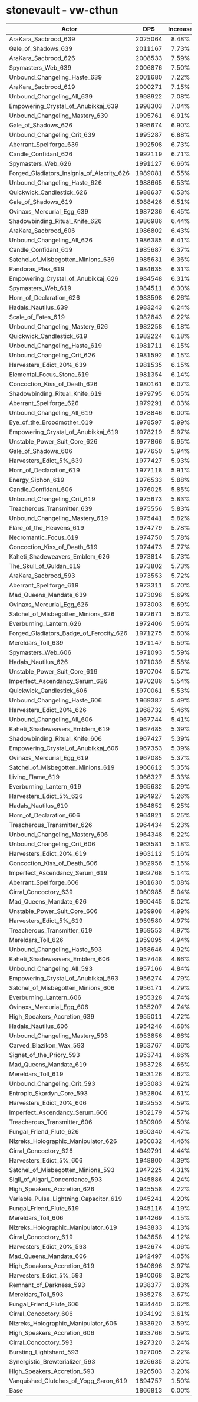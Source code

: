 # stonevault - vw-cthun
| Actor | DPS | Increase |
|---|:---:|:---:|
|AraKara_Sacbrood_639|2025064|8.48%|
|Gale_of_Shadows_639|2011167|7.73%|
|AraKara_Sacbrood_626|2008533|7.59%|
|Spymasters_Web_639|2006876|7.50%|
|Unbound_Changeling_Haste_639|2001680|7.22%|
|AraKara_Sacbrood_619|2000271|7.15%|
|Unbound_Changeling_All_639|1998922|7.08%|
|Empowering_Crystal_of_Anubikkaj_639|1998303|7.04%|
|Unbound_Changeling_Mastery_639|1995761|6.91%|
|Gale_of_Shadows_626|1995674|6.90%|
|Unbound_Changeling_Crit_639|1995287|6.88%|
|Aberrant_Spellforge_639|1992508|6.73%|
|Candle_Confidant_626|1992119|6.71%|
|Spymasters_Web_626|1991127|6.66%|
|Forged_Gladiators_Insignia_of_Alacrity_626|1989081|6.55%|
|Unbound_Changeling_Haste_626|1988665|6.53%|
|Quickwick_Candlestick_626|1988637|6.53%|
|Gale_of_Shadows_619|1988426|6.51%|
|Ovinaxs_Mercurial_Egg_639|1987236|6.45%|
|Shadowbinding_Ritual_Knife_626|1986986|6.44%|
|AraKara_Sacbrood_606|1986802|6.43%|
|Unbound_Changeling_All_626|1986385|6.41%|
|Candle_Confidant_619|1985687|6.37%|
|Satchel_of_Misbegotten_Minions_639|1985631|6.36%|
|Pandoras_Plea_619|1984635|6.31%|
|Empowering_Crystal_of_Anubikkaj_626|1984548|6.31%|
|Spymasters_Web_619|1984511|6.30%|
|Horn_of_Declaration_626|1983598|6.26%|
|Hadals_Nautilus_639|1983243|6.24%|
|Scale_of_Fates_619|1982843|6.22%|
|Unbound_Changeling_Mastery_626|1982258|6.18%|
|Quickwick_Candlestick_619|1982224|6.18%|
|Unbound_Changeling_Haste_619|1981711|6.15%|
|Unbound_Changeling_Crit_626|1981592|6.15%|
|Harvesters_Edict_20%_639|1981535|6.15%|
|Elemental_Focus_Stone_619|1981354|6.14%|
|Concoction_Kiss_of_Death_626|1980161|6.07%|
|Shadowbinding_Ritual_Knife_619|1979795|6.05%|
|Aberrant_Spellforge_626|1979291|6.03%|
|Unbound_Changeling_All_619|1978846|6.00%|
|Eye_of_the_Broodmother_619|1978597|5.99%|
|Empowering_Crystal_of_Anubikkaj_619|1978219|5.97%|
|Unstable_Power_Suit_Core_626|1977866|5.95%|
|Gale_of_Shadows_606|1977650|5.94%|
|Harvesters_Edict_5%_639|1977427|5.93%|
|Horn_of_Declaration_619|1977118|5.91%|
|Energy_Siphon_619|1976533|5.88%|
|Candle_Confidant_606|1976025|5.85%|
|Unbound_Changeling_Crit_619|1975673|5.83%|
|Treacherous_Transmitter_639|1975556|5.83%|
|Unbound_Changeling_Mastery_619|1975441|5.82%|
|Flare_of_the_Heavens_619|1974779|5.78%|
|Necromantic_Focus_619|1974750|5.78%|
|Concoction_Kiss_of_Death_619|1974473|5.77%|
|Kaheti_Shadeweavers_Emblem_626|1973814|5.73%|
|The_Skull_of_Guldan_619|1973802|5.73%|
|AraKara_Sacbrood_593|1973553|5.72%|
|Aberrant_Spellforge_619|1973311|5.70%|
|Mad_Queens_Mandate_639|1973098|5.69%|
|Ovinaxs_Mercurial_Egg_626|1973003|5.69%|
|Satchel_of_Misbegotten_Minions_626|1972671|5.67%|
|Everburning_Lantern_626|1972406|5.66%|
|Forged_Gladiators_Badge_of_Ferocity_626|1971275|5.60%|
|Mereldars_Toll_639|1971147|5.59%|
|Spymasters_Web_606|1971093|5.59%|
|Hadals_Nautilus_626|1971039|5.58%|
|Unstable_Power_Suit_Core_619|1970704|5.57%|
|Imperfect_Ascendancy_Serum_626|1970286|5.54%|
|Quickwick_Candlestick_606|1970061|5.53%|
|Unbound_Changeling_Haste_606|1969387|5.49%|
|Harvesters_Edict_20%_626|1968732|5.46%|
|Unbound_Changeling_All_606|1967744|5.41%|
|Kaheti_Shadeweavers_Emblem_619|1967485|5.39%|
|Shadowbinding_Ritual_Knife_606|1967427|5.39%|
|Empowering_Crystal_of_Anubikkaj_606|1967353|5.39%|
|Ovinaxs_Mercurial_Egg_619|1967085|5.37%|
|Satchel_of_Misbegotten_Minions_619|1966612|5.35%|
|Living_Flame_619|1966327|5.33%|
|Everburning_Lantern_619|1965632|5.29%|
|Harvesters_Edict_5%_626|1964927|5.26%|
|Hadals_Nautilus_619|1964852|5.25%|
|Horn_of_Declaration_606|1964821|5.25%|
|Treacherous_Transmitter_626|1964434|5.23%|
|Unbound_Changeling_Mastery_606|1964348|5.22%|
|Unbound_Changeling_Crit_606|1963581|5.18%|
|Harvesters_Edict_20%_619|1963112|5.16%|
|Concoction_Kiss_of_Death_606|1962956|5.15%|
|Imperfect_Ascendancy_Serum_619|1962768|5.14%|
|Aberrant_Spellforge_606|1961630|5.08%|
|Cirral_Concoctory_639|1960985|5.04%|
|Mad_Queens_Mandate_626|1960445|5.02%|
|Unstable_Power_Suit_Core_606|1959908|4.99%|
|Harvesters_Edict_5%_619|1959580|4.97%|
|Treacherous_Transmitter_619|1959553|4.97%|
|Mereldars_Toll_626|1959095|4.94%|
|Unbound_Changeling_Haste_593|1958646|4.92%|
|Kaheti_Shadeweavers_Emblem_606|1957448|4.86%|
|Unbound_Changeling_All_593|1957166|4.84%|
|Empowering_Crystal_of_Anubikkaj_593|1956274|4.79%|
|Satchel_of_Misbegotten_Minions_606|1956171|4.79%|
|Everburning_Lantern_606|1955328|4.74%|
|Ovinaxs_Mercurial_Egg_606|1955207|4.74%|
|High_Speakers_Accretion_639|1955011|4.72%|
|Hadals_Nautilus_606|1954246|4.68%|
|Unbound_Changeling_Mastery_593|1953856|4.66%|
|Carved_Blazikon_Wax_593|1953767|4.66%|
|Signet_of_the_Priory_593|1953741|4.66%|
|Mad_Queens_Mandate_619|1953728|4.66%|
|Mereldars_Toll_619|1953126|4.62%|
|Unbound_Changeling_Crit_593|1953083|4.62%|
|Entropic_Skardyn_Core_593|1952804|4.61%|
|Harvesters_Edict_20%_606|1952553|4.59%|
|Imperfect_Ascendancy_Serum_606|1952179|4.57%|
|Treacherous_Transmitter_606|1950909|4.50%|
|Fungal_Friend_Flute_626|1950340|4.47%|
|Nizreks_Holographic_Manipulator_626|1950032|4.46%|
|Cirral_Concoctory_626|1949791|4.44%|
|Harvesters_Edict_5%_606|1948800|4.39%|
|Satchel_of_Misbegotten_Minions_593|1947225|4.31%|
|Sigil_of_Algari_Concordance_593|1945886|4.24%|
|High_Speakers_Accretion_626|1945558|4.22%|
|Variable_Pulse_Lightning_Capacitor_619|1945241|4.20%|
|Fungal_Friend_Flute_619|1945116|4.19%|
|Mereldars_Toll_606|1944269|4.15%|
|Nizreks_Holographic_Manipulator_619|1943833|4.13%|
|Cirral_Concoctory_619|1943658|4.12%|
|Harvesters_Edict_20%_593|1942674|4.06%|
|Mad_Queens_Mandate_606|1942497|4.05%|
|High_Speakers_Accretion_619|1940896|3.97%|
|Harvesters_Edict_5%_593|1940068|3.92%|
|Remnant_of_Darkness_593|1938377|3.83%|
|Mereldars_Toll_593|1935278|3.67%|
|Fungal_Friend_Flute_606|1934440|3.62%|
|Cirral_Concoctory_606|1934192|3.61%|
|Nizreks_Holographic_Manipulator_606|1933920|3.59%|
|High_Speakers_Accretion_606|1933766|3.59%|
|Cirral_Concoctory_593|1927320|3.24%|
|Bursting_Lightshard_593|1927005|3.22%|
|Synergistic_Brewterializer_593|1926635|3.20%|
|High_Speakers_Accretion_593|1926503|3.20%|
|Vanquished_Clutches_of_Yogg_Saron_619|1894757|1.50%|
|Base|1866813|0.00%|
